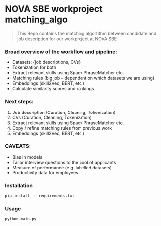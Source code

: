 # NOVA SBE workproject matching_algo
> This Repo contains the matching algortithm between candidate and job description for our workproject at NOVA SBE

### Broad overview of the workflow and pipeline:
* Datasets: {job descriptions, CVs}
* Tokenization for both
* Extract relevant skills using Spacy PhraseMatcher etc.
* Matching rules (big job – dependent on which datasets we are using)
* Embeddings (skill2Vec, BERT, etc.)
* Calculate similarity scores and rankings


### Next steps:
1. Job description (Curation, Cleaning, Tokenization)
2. CVs (Curation, Cleaning, Tokenization)
3. Extract relevant skills using Spacy PhraseMatcher etc.
4. Copy / refine matching rules from previous work
5. Embeddings (skill2Vec, BERT, etc.)


### CAVEATS:
 * Bias in models
 * Tailor interview questions to the pool of applicants
 * Measure of performance (e.g. labelled datasets)
 * Productivity data for employees



### Installation
```bash
pip install -r requirements.txt
```

### Usage
```bash
python main.py
```
